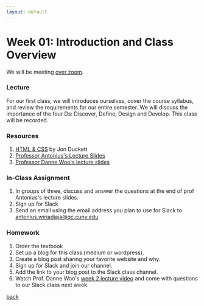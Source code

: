 ```yaml
---
layout: default
---
```


# Week 01: Introduction and Class Overview

We will be meeting [over zoom](https://us02web.zoom.us/j/88550250169?pwd=aarkIEWL6fSN06XbLaBQyGsiloIFtB.1).

### Lecture
For our first class, we will introduces ourselves, cover the course syllabus, and review the requirements for our entire semester. We will discuss the importance of the four Ds: Discover, Define, Design and Develop. This class will be recorded.

### Resources
1. [HTML & CSS](https://htmlandcssbook.com/buy/) by Jon Duckett
2. [Professor Antonius's Lecture Slides](https://docs.google.com/presentation/d/1pM5Cs43S41d7889nT7OZ8KWi8dSSR0CnnkfYuIJVA9E/edit?usp=sharing)
3. [Professor Danne Woo's lecture slides](https://teaching-files.s3.us-east-2.amazonaws.com/webdesign/Week01/webdesign_week01.pdf)


### In-Class Assignment
1. In groups of three, discuss and answer the questions at the end of prof Antonius's lecture slides.
2. Sign up for Slack
3. Send an email using the email address you plan to use for Slack to [antonius.wiriadjaja@qc.cuny.edu](mailto:antonius.wiriadjaja@qc.cuny.edul)

### Homework
1. Order the textbook
2. Set up a blog for this class (medium or wordpress).
3. Create a blog post sharing your favorite website and why.
4. Sign up for Slack and join our channel.
6. Add the link to your blog post to the Slack class channel.
7. Watch Prof. Danne Woo's [week 2 lecture video](https://youtu.be/cIrdhTAhuHw?si=Itx_rBoMCaqeV5jK) and come with questions to our Slack class next week.

[back](./)
